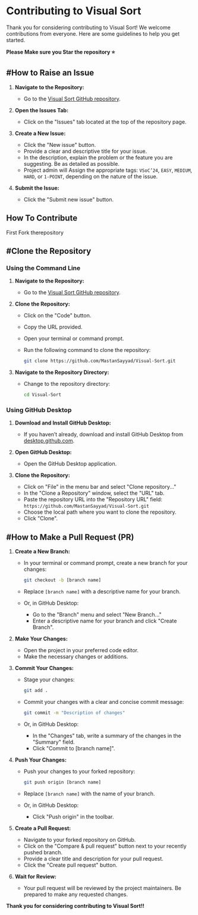 
# Contributing to Visual Sort

Thank you for considering contributing to Visual Sort! We welcome contributions from everyone. Here are some guidelines to help you get started.

**Please Make sure you Star the repository ⭐**
## #How to Raise an Issue

1. **Navigate to the Repository:**
   - Go to the [Visual Sort GitHub repository](https://github.com/MastanSayyad/Visual-Sort).

2. **Open the Issues Tab:**
   - Click on the "Issues" tab located at the top of the repository page.

3. **Create a New Issue:**
   - Click the "New issue" button.
   - Provide a clear and descriptive title for your issue.
   - In the description, explain the problem or the feature you are suggesting. Be as detailed as possible.
   - Project admin will Assign the appropriate tags: `VSoC’24`, `EASY`, `MEDIUM`, `HARD`, or `1-POINT`, depending on the nature of the issue.

4. **Submit the Issue:**
   - Click the "Submit new issue" button.


## How To Contribute

First Fork therepository
 
## #Clone the Repository

### Using the Command Line

1. **Navigate to the Repository:**
   - Go to the [Visual Sort GitHub repository](https://github.com/MastanSayyad/Visual-Sort).

2. **Clone the Repository:**
   - Click on the "Code" button.
   - Copy the URL provided.
   - Open your terminal or command prompt.
   - Run the following command to clone the repository:
   
     ```bash
     git clone https://github.com/MastanSayyad/Visual-Sort.git
     ```
3. **Navigate to the Repository Directory:**
   - Change to the repository directory:
     
     ```bash
     cd Visual-Sort
     ```

### Using GitHub Desktop

1. **Download and Install GitHub Desktop:**
   - If you haven’t already, download and install GitHub Desktop from [desktop.github.com](https://desktop.github.com/).

2. **Open GitHub Desktop:**
   - Open the GitHub Desktop application.

3. **Clone the Repository:**
   - Click on "File" in the menu bar and select "Clone repository..."
   - In the "Clone a Repository" window, select the "URL" tab.
   - Paste the repository URL into the "Repository URL" field: `https://github.com/MastanSayyad/Visual-Sort.git`
   - Choose the local path where you want to clone the repository.
   - Click "Clone".

## #How to Make a Pull Request (PR)

1. **Create a New Branch:**
   - In your terminal or command prompt, create a new branch for your changes:
     
     ```bash
     git checkout -b [branch name]
     ```
   - Replace `[branch name]` with a descriptive name for your branch.
   - Or, in GitHub Desktop:
     - Go to the "Branch" menu and select "New Branch..."
     - Enter a descriptive name for your branch and click "Create Branch".

2. **Make Your Changes:**
   - Open the project in your preferred code editor.
   - Make the necessary changes or additions.

3. **Commit Your Changes:**
   - Stage your changes:
     
     ```bash
     git add .
     ```
   - Commit your changes with a clear and concise commit message:
     
     ```bash
     git commit -m "Description of changes"
     ```
   - Or, in GitHub Desktop:
     - In the "Changes" tab, write a summary of the changes in the "Summary" field.
     - Click "Commit to [branch name]".

4. **Push Your Changes:**
   - Push your changes to your forked repository:

     ```bash
     git push origin [branch name]
     ```
   - Replace `[branch name]` with the name of your branch.
   - Or, in GitHub Desktop:
     - Click "Push origin" in the toolbar.

5. **Create a Pull Request:**
   - Navigate to your forked repository on GitHub.
   - Click on the "Compare & pull request" button next to your recently pushed branch.
   - Provide a clear title and description for your pull request.
   - Click the "Create pull request" button.

6. **Wait for Review:**
   - Your pull request will be reviewed by the project maintainers. Be prepared to make any requested changes.

**Thank you for considering contributing to Visual Sort!!**
